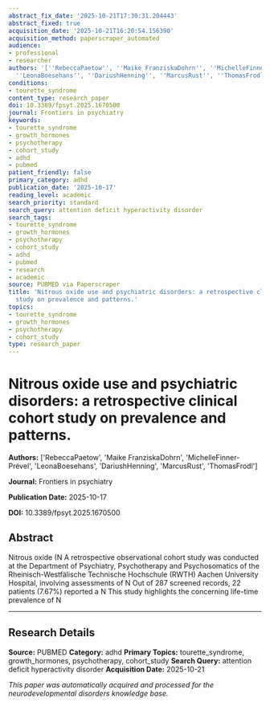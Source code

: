 ```yaml
---
abstract_fix_date: '2025-10-21T17:30:31.204443'
abstract_fixed: true
acquisition_date: '2025-10-21T16:20:54.156390'
acquisition_method: paperscraper_automated
audience:
- professional
- researcher
authors: '[''RebeccaPaetow'', ''Maike FranziskaDohrn'', ''MichelleFinner-Prével'',
  ''LeonaBoesehans'', ''DariushHenning'', ''MarcusRust'', ''ThomasFrodl'']'
conditions:
- tourette_syndrome
content_type: research_paper
doi: 10.3389/fpsyt.2025.1670500
journal: Frontiers in psychiatry
keywords:
- tourette_syndrome
- growth_hormones
- psychotherapy
- cohort_study
- adhd
- pubmed
patient_friendly: false
primary_category: adhd
publication_date: '2025-10-17'
reading_level: academic
search_priority: standard
search_query: attention deficit hyperactivity disorder
search_tags:
- tourette_syndrome
- growth_hormones
- psychotherapy
- cohort_study
- adhd
- pubmed
- research
- academic
source: PUBMED via Paperscraper
title: 'Nitrous oxide use and psychiatric disorders: a retrospective clinical cohort
  study on prevalence and patterns.'
topics:
- tourette_syndrome
- growth_hormones
- psychotherapy
- cohort_study
type: research_paper
---
```


# Nitrous oxide use and psychiatric disorders: a retrospective clinical cohort study on prevalence and patterns.

**Authors:** ['RebeccaPaetow', 'Maike FranziskaDohrn', 'MichelleFinner-Prével', 'LeonaBoesehans', 'DariushHenning', 'MarcusRust', 'ThomasFrodl']

**Journal:** Frontiers in psychiatry

**Publication Date:** 2025-10-17

**DOI:** 10.3389/fpsyt.2025.1670500

## Abstract

Nitrous oxide (N
A retrospective observational cohort study was conducted at the Department of Psychiatry, Psychotherapy and Psychosomatics of the Rheinisch-Westfälische Technische Hochschule (RWTH) Aachen University Hospital, involving assessments of N
Out of 287 screened records, 22 patients (7.67%) reported a N
This study highlights the concerning life-time prevalence of N

---

## Research Details

**Source:** PUBMED
**Category:** adhd
**Primary Topics:** tourette_syndrome, growth_hormones, psychotherapy, cohort_study
**Search Query:** attention deficit hyperactivity disorder
**Acquisition Date:** 2025-10-21

*This paper was automatically acquired and processed for the neurodevelopmental disorders knowledge base.*
